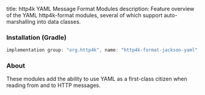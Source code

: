 title: http4k YAML Message Format Modules
description: Feature overview of the YAML http4k-format modules, several of which support auto-marshalling into data classes.

### Installation (Gradle)

```groovy
implementation group: "org.http4k", name: "http4k-format-jackson-yaml", version: "4.12.0.1"
```

### About
These modules add the ability to use YAML as a first-class citizen when reading from and to HTTP messages. 

[http4k]: https://http4k.org

